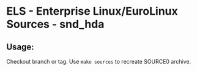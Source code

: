 # ELS - Enterprise Linux/EuroLinux Sources - snd_hda
 
## Usage:
  Checkout branch or tag. Use `make sources` to recreate  SOURCE0 archive.
